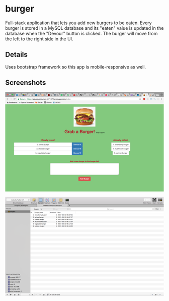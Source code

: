 # burger

Full-stack application that lets you add new burgers to be eaten.  Every burger is stored in a MySQL database and its "eaten" value is updated in the database when the "Devour" button is clicked.  The burger will move from the left to the right side in the UI.  

## Details

Uses bootstrap framework so this app is mobile-responsive as well.

## Screenshots

![Alt text](/pictures/ScreenShot1.png?raw=true "Full Screen Size")

![Alt text](/pictures/ScreenShot2.png?raw=true "Full Screen Size")